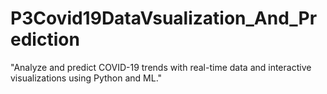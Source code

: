 # P3Covid19DataVsualization_And_Prediction
"Analyze and predict COVID-19 trends with real-time data and interactive visualizations using Python and ML."
